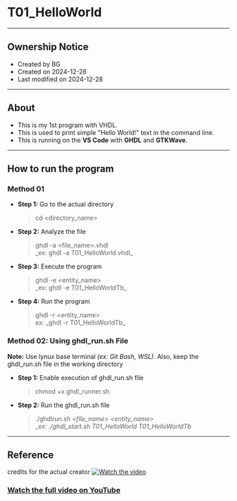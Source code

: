 # T01_HelloWorld

---

## Ownership Notice

- Created by BG
- Created on 2024-12-28
- Last modified on 2024-12-28

---

## About

- This is my 1st program with VHDL.
- This is used to print simple "Hello World!" text in the command line.
- This is running on the **VS Code** with **GHDL** and **GTKWave**.

---

## How to run the program

### Method 01

- **Step 1:** Go to the actual directory

  > cd <directory_name>

- **Step 2:** Analyze the file

  > ghdl -a <file_name>.vhdl<br> \_ex: ghdl -a T01_HelloWorld.vhdl_

- **Step 3:** Execute the program

  > ghdl -e <entity_name><br> \_ex: ghdl -e T01_HelloWorldTb_

- **Step 4:** Run the program

  > ghdl -r <entity_name><br> ex: \_ghdl -r T01_HelloWorldTb_

### Method 02: Using ghdl_run.sh File

**Note:** Use lynux base terminal _(ex: Git Bash, WSL)_. Also, keep the ghdl_run.sh file in the working directory

- **Step 1:** Enable execution of ghdl_run.sh file

  > chmod +x ghdl_runner.sh

- **Step 2:** Run the ghdl_run.sh file
  > ./ghdl*run.sh <file_name> <entity_name> <br> \_ex: ./ghdl_start.sh T01_HelloWorld T01_HelloWorldTb*

---

## Reference

credits for the actual creator
[![Watch the video](https://img.youtube.com/vi/h4ZXge1BE80/maxresdefault.jpg)](https://youtu.be/h4ZXge1BE80)

### [Watch the full video on YouTube](https://youtu.be/h4ZXge1BE80)
